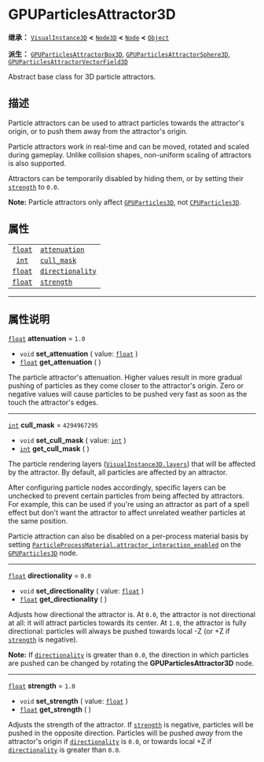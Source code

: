 <!-- ⚠ 请勿编辑本文件 ⚠ -->
<!-- 本文档使用脚本从 WeDot 引擎源码仓库生成。 -->
<!-- 生成脚本：https://github.com/WeDot-Engine/WeDot/tree/4.3/doc/tools/make_md.py； -->
<!-- 原文件：https://github.com/WeDot-Engine/WeDot/tree/4.3/doc/classes/GPUParticlesAttractor3D.xml。 -->

<div id="_class_gpuparticlesattractor3d"></div>

# GPUParticlesAttractor3D

**继承：** [`VisualInstance3D`](class_visualinstance3d.md) **<** [`Node3D`](class_node3d.md) **<** [`Node`](class_node.md) **<** [`Object`](class_object.md)

**派生：** [`GPUParticlesAttractorBox3D`](class_gpuparticlesattractorbox3d.md), [`GPUParticlesAttractorSphere3D`](class_gpuparticlesattractorsphere3d.md), [`GPUParticlesAttractorVectorField3D`](class_gpuparticlesattractorvectorfield3d.md)

Abstract base class for 3D particle attractors.

## 描述

Particle attractors can be used to attract particles towards the attractor's origin, or to push them away from the attractor's origin.

Particle attractors work in real-time and can be moved, rotated and scaled during gameplay. Unlike collision shapes, non-uniform scaling of attractors is also supported.

Attractors can be temporarily disabled by hiding them, or by setting their [`strength`](#class_gpuparticlesattractor3d_property_strength) to `0.0`.

 **Note:** Particle attractors only affect [`GPUParticles3D`](class_gpuparticles3d.md), not [`CPUParticles3D`](class_cpuparticles3d.md).

## 属性

|||
|:-:|:--|
| [`float`](class_float.md) | [`attenuation`](#class_gpuparticlesattractor3d_property_attenuation)       | ``1.0``        |
| [`int`](class_int.md)     | [`cull_mask`](#class_gpuparticlesattractor3d_property_cull_mask)           | ``4294967295`` |
| [`float`](class_float.md) | [`directionality`](#class_gpuparticlesattractor3d_property_directionality) | ``0.0``        |
| [`float`](class_float.md) | [`strength`](#class_gpuparticlesattractor3d_property_strength)             | ``1.0``        |

<!-- rst-class:: classref-section-separator -->

---

## 属性说明

<div id="_class_gpuparticlesattractor3d_property_attenuation"></div>

[`float`](class_float.md) **attenuation** = ``1.0`` <div id="class_gpuparticlesattractor3d_property_attenuation"></div>

- `void` **set_attenuation** ( value: [`float`](class_float.md) )
- [`float`](class_float.md) **get_attenuation** ( )

The particle attractor's attenuation. Higher values result in more gradual pushing of particles as they come closer to the attractor's origin. Zero or negative values will cause particles to be pushed very fast as soon as the touch the attractor's edges.

<!-- rst-class:: classref-item-separator -->

---

<div id="_class_gpuparticlesattractor3d_property_cull_mask"></div>

[`int`](class_int.md) **cull_mask** = ``4294967295`` <div id="class_gpuparticlesattractor3d_property_cull_mask"></div>

- `void` **set_cull_mask** ( value: [`int`](class_int.md) )
- [`int`](class_int.md) **get_cull_mask** ( )

The particle rendering layers ([`VisualInstance3D.layers`](#class_visualinstance3d_property_layers)) that will be affected by the attractor. By default, all particles are affected by an attractor.

After configuring particle nodes accordingly, specific layers can be unchecked to prevent certain particles from being affected by attractors. For example, this can be used if you're using an attractor as part of a spell effect but don't want the attractor to affect unrelated weather particles at the same position.

Particle attraction can also be disabled on a per-process material basis by setting [`ParticleProcessMaterial.attractor_interaction_enabled`](#class_particleprocessmaterial_property_attractor_interaction_enabled) on the [`GPUParticles3D`](class_gpuparticles3d.md) node.

<!-- rst-class:: classref-item-separator -->

---

<div id="_class_gpuparticlesattractor3d_property_directionality"></div>

[`float`](class_float.md) **directionality** = ``0.0`` <div id="class_gpuparticlesattractor3d_property_directionality"></div>

- `void` **set_directionality** ( value: [`float`](class_float.md) )
- [`float`](class_float.md) **get_directionality** ( )

Adjusts how directional the attractor is. At `0.0`, the attractor is not directional at all: it will attract particles towards its center. At `1.0`, the attractor is fully directional: particles will always be pushed towards local -Z (or +Z if [`strength`](#class_gpuparticlesattractor3d_property_strength) is negative).

 **Note:** If [`directionality`](#class_gpuparticlesattractor3d_property_directionality) is greater than `0.0`, the direction in which particles are pushed can be changed by rotating the **GPUParticlesAttractor3D** node.

<!-- rst-class:: classref-item-separator -->

---

<div id="_class_gpuparticlesattractor3d_property_strength"></div>

[`float`](class_float.md) **strength** = ``1.0`` <div id="class_gpuparticlesattractor3d_property_strength"></div>

- `void` **set_strength** ( value: [`float`](class_float.md) )
- [`float`](class_float.md) **get_strength** ( )

Adjusts the strength of the attractor. If [`strength`](#class_gpuparticlesattractor3d_property_strength) is negative, particles will be pushed in the opposite direction. Particles will be pushed *away* from the attractor's origin if [`directionality`](#class_gpuparticlesattractor3d_property_directionality) is `0.0`, or towards local +Z if [`directionality`](#class_gpuparticlesattractor3d_property_directionality) is greater than `0.0`.

[^virtual]: 本方法通常需要用户覆盖才能生效。
[^const]: 本方法无副作用，不会修改该实例的任何成员变量。
[^vararg]: 本方法除了能接受在此处描述的参数外，还能够继续接受任意数量的参数。
[^constructor]: 本方法用于构造某个类型。
[^static]: 调用本方法无需实例，可直接使用类名进行调用。
[^operator]: 本方法描述的是使用本类型作为左操作数的有效运算符。
[^bitfield]: 这个值是由下列位标志构成位掩码的整数。
[^void]: 无返回值。

